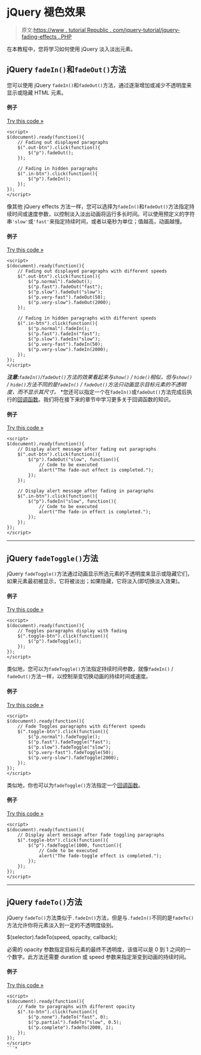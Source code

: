# jQuery 褪色效果

> 原文:[https://www . tutorial Republic . com/jquery-tutorial/jquery-fading-effects . PHP](https://www.tutorialrepublic.com/jquery-tutorial/jquery-fading-effects.php)

在本教程中，您将学习如何使用 jQuery 淡入淡出元素。

## jQuery `fadeIn()`和`fadeOut()`方法

您可以使用 jQuery `fadeIn()`和`fadeOut()`方法，通过逐渐增加或减少不透明度来显示或隐藏 HTML 元素。

#### 例子

[Try this code »](../codelab.php?topic=jquery&file=fade-in-and-out-effects "Try this code using online Editor")

```
<script>
$(document).ready(function(){
    // Fading out displayed paragraphs
    $(".out-btn").click(function(){
        $("p").fadeOut();
    });

    // Fading in hidden paragraphs
    $(".in-btn").click(function(){
        $("p").fadeIn();
    });
});
</script>
```

像其他 jQuery effects 方法一样，您可以选择为`fadeIn()`和`fadeOut()`方法指定持续时间或速度参数，以控制淡入淡出动画将运行多长时间。可以使用预定义的字符串`'slow'`或`'fast'`来指定持续时间，或者以毫秒为单位；值越高，动画越慢。

#### 例子

[Try this code »](../codelab.php?topic=jquery&file=set-the-duration-of-fade-in-and-out-effects "Try this code using online Editor")

```
<script>
$(document).ready(function(){
    // Fading out displayed paragraphs with different speeds
    $(".out-btn").click(function(){
        $("p.normal").fadeOut();
        $("p.fast").fadeOut("fast");
        $("p.slow").fadeOut("slow");
        $("p.very-fast").fadeOut(50);
        $("p.very-slow").fadeOut(2000);
    });

    // Fading in hidden paragraphs with different speeds
    $(".in-btn").click(function(){
        $("p.normal").fadeIn();
        $("p.fast").fadeIn("fast");
        $("p.slow").fadeIn("slow");
        $("p.very-fast").fadeIn(50);
        $("p.very-slow").fadeIn(2000);
    });
});
</script>
```

 ***注意:**`fadeIn()`/`fadeOut()`方法的效果看起来与`show()` / `hide()`相似，但与`show()` / `hide()`方法不同的是`fadeIn()` / `fadeOut()`方法只动画显示目标元素的不透明度，而不显示其尺寸。*  *您还可以指定一个在`fadeIn()`或`fadeOut()`方法完成后执行的[回调函数](jquery-callback.php)。我们将在接下来的章节中学习更多关于回调函数的知识。

#### 例子

[Try this code »](../codelab.php?topic=jquery&file=fade-in-and-out-effects-with-callback-function "Try this code using online Editor")

```
<script>
$(document).ready(function(){
    // Display alert message after fading out paragraphs
    $(".out-btn").click(function(){
        $("p").fadeOut("slow", function(){
            // Code to be executed
            alert("The fade-out effect is completed.");
        });
    });

    // Display alert message after fading in paragraphs
    $(".in-btn").click(function(){
        $("p").fadeIn("slow", function(){
            // Code to be executed
            alert("The fade-in effect is completed.");
        });
    });
});
</script>
```

* * *

## jQuery `fadeToggle()`方法

jQuery `fadeToggle()`方法通过动画显示所选元素的不透明度来显示或隐藏它们，如果元素最初被显示，它将被淡出；如果隐藏，它将淡入(即切换淡入效果)。

#### 例子

[Try this code »](../codelab.php?topic=jquery&file=fade-toggle-effect "Try this code using online Editor")

```
<script>
$(document).ready(function(){
    // Toggles paragraphs display with fading
    $(".toggle-btn").click(function(){
        $("p").fadeToggle();
    });
});
</script>
```

类似地，您可以为`fadeToggle()`方法指定持续时间参数，就像`fadeIn()` / `fadeOut()`方法一样，以控制渐变切换动画的持续时间或速度。

#### 例子

[Try this code »](../codelab.php?topic=jquery&file=set-the-duration-of-fade-toggle-effect "Try this code using online Editor")

```
<script>
$(document).ready(function(){
    // Fade Toggles paragraphs with different speeds
    $(".toggle-btn").click(function(){
        $("p.normal").fadeToggle();
        $("p.fast").fadeToggle("fast");
        $("p.slow").fadeToggle("slow");
        $("p.very-fast").fadeToggle(50);
        $("p.very-slow").fadeToggle(2000);
    });
});
</script>
```

类似地，你也可以为`fadeToggle()`方法指定一个[回调函数](jquery-callback.php)。

#### 例子

[Try this code »](../codelab.php?topic=jquery&file=fade-toggle-effect-with-callback-function "Try this code using online Editor")

```
<script>
$(document).ready(function(){
    // Display alert message after fade toggling paragraphs
    $(".toggle-btn").click(function(){
        $("p").fadeToggle(1000, function(){
            // Code to be executed
            alert("The fade-toggle effect is completed.");
        });
    });
});
</script>
```

* * *

## jQuery `fadeTo()`方法

jQuery `fadeTo()`方法类似于`.fadeIn()`方法，但是与`.fadeIn()`不同的是`fadeTo()`方法允许你将元素淡入到一定的不透明度级别。

$(selector).fadeTo(speed, opacity, callback);

必需的 opacity 参数指定目标元素的最终不透明度，该值可以是 0 到 1 之间的一个数字。此方法还需要 duration 或 speed 参数来指定渐变到动画的持续时间。

#### 例子

[Try this code »](../codelab.php?topic=jquery&file=fade-to-effect "Try this code using online Editor")

```
<script>
$(document).ready(function(){
    // Fade to paragraphs with different opacity
    $(".to-btn").click(function(){
        $("p.none").fadeTo("fast", 0);
        $("p.partial").fadeTo("slow", 0.5);
        $("p.complete").fadeTo(2000, 1);
    });
});
</script>
```*